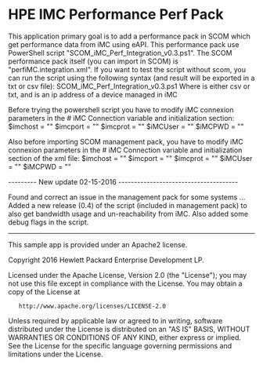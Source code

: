 # HPE IMC Performance Perf Pack


This application primary goal is to add a performance pack in SCOM which get performance data from iMC using eAPI.
This performance pack use PowerShell script "SCOM_iMC_Perf_Integration_v0.3.ps1".
The SCOM performance pack itself (you can import in SCOM) is "perfiMC.integration.xml".
If you want to test the script without scom, you can run the script using the following syntax (and result will be exported in a txt or csv file):
SCOM_iMC_Perf_Integration_v0.3.ps1 <type> <Device IP Address>
Where <type> is either csv or txt, and <Device IP Address> is an ip address of a device managed in iMC

Before trying the powershell script you have to modify iMC connexion parameters in the # iMC Connection variable and initialization section:
$imchost = "<iMC IP Address>"
$imcport = "<iMC Port>"
$imcprot = "<http or https>"
$iMCUser = "<iMC user>"
$iMCPWD = "<iMC Password>"

Also before importing SCOM management pack, you have to modify iMC connexion parameters in the # iMC Connection variable and initialization section of the xml file:
$imchost = "<iMC IP Address>"
$imcport = "<iMC Port>"
$imcprot = "<http or https>"
$iMCUser = "<iMC user>"
$iMCPWD = "<iMC Password>"

--------- New update 02-15-2016 --------------------------------------

Found and correct an issue in the management pack for some systems ...
Added a new release (0.4) of the script (included in management pack) to also get bandwidth usage and un-reachability from iMC.
Also added some debug flags in the script.

----------------------------------------------------------------------

This sample app is provided under an Apache2 license. 

 Copyright 2016 Hewlett Packard Enterprise Development LP.

   Licensed under the Apache License, Version 2.0 (the "License");
   you may not use this file except in compliance with the License.
   You may obtain a copy of the License at

       http://www.apache.org/licenses/LICENSE-2.0

   Unless required by applicable law or agreed to in writing, software
   distributed under the License is distributed on an "AS IS" BASIS,
   WITHOUT WARRANTIES OR CONDITIONS OF ANY KIND, either express or implied.
   See the License for the specific language governing permissions and
   limitations under the License.